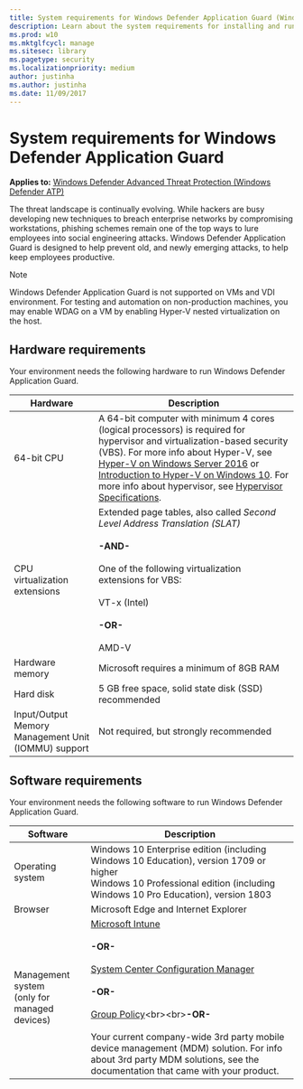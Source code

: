 ```yaml
---
title: System requirements for Windows Defender Application Guard (Windows 10)
description: Learn about the system requirements for installing and running Windows Defender Application Guard.
ms.prod: w10
ms.mktglfcycl: manage
ms.sitesec: library
ms.pagetype: security
ms.localizationpriority: medium
author: justinha
ms.author: justinha
ms.date: 11/09/2017
---
```


# System requirements for Windows Defender Application Guard

**Applies to:** [Windows Defender Advanced Threat Protection (Windows Defender ATP)](https://go.microsoft.com/fwlink/p/?linkid=2069559)

The threat landscape is continually evolving. While hackers are busy developing new techniques to breach enterprise networks by compromising workstations, phishing schemes remain one of the top ways to lure employees into social engineering attacks. Windows Defender Application Guard is designed to help prevent old, and newly emerging attacks, to help keep employees productive.

>[!NOTE]
>Windows Defender Application Guard is not supported on VMs and VDI environment. For testing and automation on non-production machines, you may enable WDAG on a VM by enabling Hyper-V nested virtualization on the host.

## Hardware requirements
Your environment needs the following hardware to run Windows Defender Application Guard.

|Hardware|Description|
|--------|-----------|
|64-bit CPU|A 64-bit computer with minimum 4 cores (logical processors) is required for hypervisor and virtualization-based security (VBS). For more info about Hyper-V, see [Hyper-V on Windows Server 2016](https://docs.microsoft.com/windows-server/virtualization/hyper-v/hyper-v-on-windows-server) or [Introduction to Hyper-V on Windows 10](https://docs.microsoft.com/virtualization/hyper-v-on-windows/about/). For more info about hypervisor, see [Hypervisor Specifications](https://docs.microsoft.com/virtualization/hyper-v-on-windows/reference/tlfs).|
|CPU virtualization extensions|Extended page tables, also called _Second Level Address Translation (SLAT)_<br><br>**-AND-**<br><br>One of the following virtualization extensions for VBS:<br><br>VT-x (Intel)<br><br>**-OR-**<br><br>AMD-V|
|Hardware memory|Microsoft requires a minimum of 8GB RAM|
|Hard disk|5 GB free space, solid state disk (SSD) recommended|
|Input/Output Memory Management Unit (IOMMU) support|Not required, but strongly recommended|

## Software requirements
Your environment needs the following software to run Windows Defender Application Guard.

|Software|Description|
|--------|-----------|
|Operating system|Windows 10 Enterprise edition (including Windows 10 Education), version 1709 or higher<br>Windows 10 Professional edition (including Windows 10 Pro Education), version 1803|
|Browser|Microsoft Edge and Internet Explorer|
|Management system<br> (only for managed devices)|[Microsoft Intune](https://docs.microsoft.com/intune/)<br><br>**-OR-**<br><br>[System Center Configuration Manager](https://docs.microsoft.com/sccm/)<br><br>**-OR-**<br><br>[Group Policy](https://technet.microsoft.com/library/cc753298(v=ws.11).aspx)<br><br>**-OR-**<br><br>Your current company-wide 3rd party mobile device management (MDM) solution. For info about 3rd party MDM solutions, see the documentation that came with your product.|

